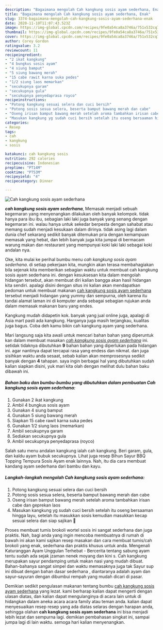 ```yaml
---
description: "Bagaimana mengolah Cah kangkung sosis ayam sederhana, Enak"
title: "Bagaimana mengolah Cah kangkung sosis ayam sederhana, Enak"
slug: 3374-bagaimana-mengolah-cah-kangkung-sosis-ayam-sederhana-enak
date: 2020-11-10T11:07:43.523Z
image: https://img-global.cpcdn.com/recipes/9fe0a54ca8a3746a/751x532cq70/cah-kangkung-sosis-ayam-sederhana-foto-resep-utama.jpg
thumbnail: https://img-global.cpcdn.com/recipes/9fe0a54ca8a3746a/751x532cq70/cah-kangkung-sosis-ayam-sederhana-foto-resep-utama.jpg
cover: https://img-global.cpcdn.com/recipes/9fe0a54ca8a3746a/751x532cq70/cah-kangkung-sosis-ayam-sederhana-foto-resep-utama.jpg
author: Corey Gordon
ratingvalue: 3.2
reviewcount: 11
recipeingredient:
- "2 ikat kangkung"
- "4 bungkus sosis ayam"
- "4 siung bamput"
- "5 siung bawang merah"
- "15 cabe rawit karna suka pedes"
- "1/2 siung laos memarkan"
- "secukupnya garam"
- "secukupnya gula"
- "secukupnya penyedaprasa royco"
recipeinstructions:
- "Potong kangkung sesuai selera dan cuci bersih"
- "Potong sosis sesua selera, beserta bamput bawang merah dan cabe"
- "Oseng irisan bamput bawang merah setelah aroma tambahkan irisan cabe dan geprekan laos"
- "Masukan kangkung yg sudah cuci bersih setelah itu oseng bersaaman hingga layu, setelah itu masukkan sosis kemudian masukkan kecap sesuai selera dan siap sajikan 🙂"
categories:
- Resep
tags:
- cah
- kangkung
- sosis

katakunci: cah kangkung sosis 
nutrition: 292 calories
recipecuisine: Indonesian
preptime: "PT14M"
cooktime: "PT53M"
recipeyield: "4"
recipecategory: Dinner

---
```



![Cah kangkung sosis ayam sederhana](https://img-global.cpcdn.com/recipes/9fe0a54ca8a3746a/751x532cq70/cah-kangkung-sosis-ayam-sederhana-foto-resep-utama.jpg)

<b><i>cah kangkung sosis ayam sederhana</i></b>, Memasak menjadi sebuah kegemaran yang menyenangkan dilakukan oleh banyak kelompok. tidak hanya para ibu ibu, sebagian laki laki juga banyak yang senang dengan kegemaran ini. walau hanya untuk sekedar berpesta dengan sahabat atau memang sudah menjadi kesukaan dalam dirinya. tidak asing lagi dalam dunia chef sekarang sedikit banyak ditemukan pria dengan kemampuan memasak yang hebat, dan lebih banyak juga kita jumpai di bermacam warung makan dan restaurant yang mempunyai koki laki laki sebagai koki andalan nya.

Oke, kita mulai ke perihal bumbu menu <i>cah kangkung sosis ayam sederhana</i>. di setiap pekerjaan kita, mungkin akan terasa membahagiakan bila sejenak kita memberikan sebagian waktu untuk membuat cah kangkung sosis ayam sederhana ini. dengan kesuksesan kita dalam mengolah hidangan tersebut, akan membuat diri kalian bangga akan hasil hidangan kita sendiri. apalagi disini dengan situs ini kalian akan mendapatkan pedoman untuk membuat makanan <u>cah kangkung sosis ayam sederhana</u> tersebut menjadi hidangan yang yummy dan sempurna, oleh karena itu tandai alamat laman ini di komputer anda sebagai sebagian rujukan anda dalam memasak makanan baru yang endes.

Kangkung mudah didapetin kok. banyak yang jual online juga, apalagi di Asia mart pasti ada kangkung. Harganya juga masih terjangkau, kualitas juga bagus. Coba deh kamu bikin cah kangkung ayam yang sederhana.


Mari langsung saja kita awali untuk mencari bahan bahan yang diperuntuk kan dalam membuat masakan <u><i>cah kangkung sosis ayam sederhana</i></u> ini. setidak tidaknya dibutuhkan <b>9</b> bahan bahan yang diperlukan pada hidangan ini. agar nantinya dapat tercapai rasa yang endess dan nikmat. dan juga sisihkan waktu anda sesaat, sebab kalian akan memprosesnya sedikit banyak dengan <b>4</b> tahapan. saya ingin berbagai hal yang dibutuhkan sudah kalian siapkan disini, yuk mari kita olah dengan melihat dulu bahan baku dibawah ini.

<!--inarticleads1-->

##### Bahan baku dan bumbu-bumbu yang dibutuhkan dalam pembuatan Cah kangkung sosis ayam sederhana:

1. Gunakan 2 ikat kangkung
1. Ambil 4 bungkus sosis ayam
1. Gunakan 4 siung bamput
1. Gunakan 5 siung bawang merah
1. Siapkan 15 cabe rawit karna suka pedes
1. Gunakan 1/2 siung laos (memarkan)
1. Ambil secukupnya garam
1. Sediakan secukupnya gula
1. Ambil secukupnya penyedaprasa (royco)


Salah satu menu andalan kangkung ialah cah kangkung. Beri garam, gula, dan kaldu ayam bubuk secukupnya. Lihat juga resep Bihun Sayur BBQ Topping Tempura Sosis Ayam enak lainnya. Nah, itu dia cara membuat kandang ayam sederhana dari bambu dan kayu. 

<!--inarticleads2-->

##### Langkah-langkah mengolah Cah kangkung sosis ayam sederhana:

1. Potong kangkung sesuai selera dan cuci bersih
1. Potong sosis sesua selera, beserta bamput bawang merah dan cabe
1. Oseng irisan bamput bawang merah setelah aroma tambahkan irisan cabe dan geprekan laos
1. Masukan kangkung yg sudah cuci bersih setelah itu oseng bersaaman hingga layu, setelah itu masukkan sosis kemudian masukkan kecap sesuai selera dan siap sajikan 🙂


Proses membuat tumis brokoli wortel sosis ini sangat sederhana dan juga praktis. Nah, bagi anda yang ingin mencoba membuatnya di rumah di bawah ini akan kami sajikan resep masakan dan cara membuat tumis/cah brokoli yang enak, sederhana dan praktis khusus untuk anda. Mengenali Katuranggan Ayam Unggulan Terhebat - Bercerita tentang sabung ayam tentu sudah ada sejak jzaman nenek moyang dan kini s. Cah kangkung merupakan sayur pendamping untuk makan nasi yang mudah dibuat. Bahan-bahanya sangat simpel dan waktu memasaknya juga tak Sayur sup ini dibuat dengan bahan dasar sederhana , diantaranya adalah ayam dan sayur-sayuran dengan dibumbui rempah yang mudah dicari di pasar. 

Demikian sedikit pengulasan makanan tentang bumbu <u>cah kangkung sosis ayam sederhana</u> yang lezat. kami berharap kalian dapat mengerti dengan ulasan diatas, dan kalian dapat mengulanginya di acara lain untuk di hidangkan dalam aneka acara acara family atau teman anda. kalian dapat menyesuaikan resep resep yang ada diatas selaras dengan harapan anda, sehingga olahan <b>cah kangkung sosis ayam sederhana</b> ini bisa menjadi lebih lezat dan sempurna lagi. demikian pembahasan singkat ini, sampai jumpa lagi di lain waktu. semoga hari kalian menyenangkan.
